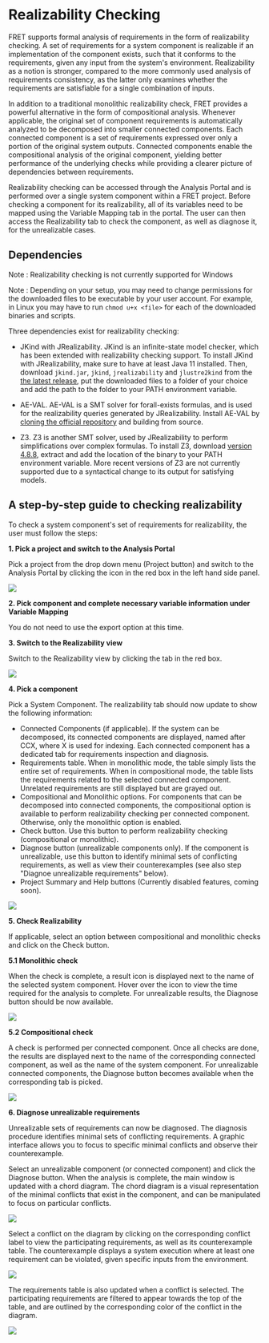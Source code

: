 # Realizability Checking

FRET supports formal analysis of requirements in the form of realizability checking. A set of requirements for a system component is realizable if an implementation of the component exists, such that it conforms to the requirements, given any input from the system's environment. Realizability as a notion is stronger, compared to the more commonly used analysis of requirements consistency, as the latter only examines whether the requirements are satisfiable for a single combination of inputs.

In addition to a traditional monolithic realizability check, FRET provides a powerful alternative in the form of compositional analysis. Whenever applicable, the original set of component requirements is automatically analyzed to be decomposed into smaller connected components. Each connected component is a set of requirements expressed over only a portion of the original system outputs. Connected components enable the compositional analysis of the original component, yielding better performance of the underlying checks while providing a clearer picture of dependencies between requirements.

Realizability checking can be accessed through the Analysis Portal and is performed over a single system component within a FRET project. Before checking a component for its realizability, all of its variables need to be mapped using the Variable Mapping tab in the portal. The user can then access the Realizability tab to check the component, as well as diagnose it, for the unrealizable cases.

## Dependencies

Note : Realizability checking is not currently supported for Windows

Note : Depending on your setup, you may need to change permissions for the downloaded files to be executable by your user account. For example, in Linux you may have to run `chmod u+x <file>` for each of the downloaded binaries and scripts.

Three dependencies exist for realizability checking:

* JKind with JRealizability. JKind is an infinite-state model checker, which has been extended with realizability checking support. To install JKind with JRealizability, make sure to have at least Java 11 installed. Then, download `jkind.jar`, `jkind`, `jrealizability` and `jlustre2kind` from the [the latest release](https://github.com/andrewkatis/jkind-1/releases/latest), put the downloaded files to a folder of your choice and add the path to the folder to your PATH environment variable.

* AE-VAL. AE-VAL is a SMT solver for forall-exists formulas, and is used for the realizability queries generated by JRealizability. Install AE-VAL by [cloning the official repository](https://github.com/grigoryfedyukovich/aeval) and building from source.

* Z3. Z3 is another SMT solver, used by JRealizability to perform simplifications over complex formulas. To install Z3, download [version 4.8.8](https://github.com/Z3Prover/z3/releases/tag/z3-4.8.8), extract and add the location of the binary to your PATH environment variable. More recent versions of Z3 are not currently supported due to a syntactical change to its output for satisfying models.

## A step-by-step guide to checking realizability

To check a system component's set of requirements for realizability, the user must follow the steps:

**1. Pick a project and switch to the Analysis Portal**

Pick a project from the drop down menu (Project button) and switch to the Analysis Portal by clicking the icon in the red box in the left hand side panel.

![](AnalysisPortal.png)

**2. Pick component and complete necessary variable information under Variable Mapping**

You do not need to use the export option at this time.

**3. Switch to the Realizability view**

Switch to the Realizability view by clicking the tab in the red box.

![](VariableMappingRealizability.png)

**4. Pick a component**

Pick a System Component. The realizability tab should now update to show the following information:

* Connected Components (if applicable). If the system can be decomposed, its connected components are displayed, named after CCX, where X is used for indexing. Each connected component has a dedicated tab for requirements inspection and diagnosis.
* Requirements table. When in monolithic mode, the table simply lists the entire set of requirements. When in compositional mode, the table lists the requirements related to the selected connected component. Unrelated requirements are still displayed but are grayed out.
* Compositional and Monolithic options. For components that can be decomposed into connected components, the compositional option is available to perform realizability checking per connected component. Otherwise, only the monolithic option is enabled.
* Check button. Use this button to perform realizability checking (compositional or monolithic).
* Diagnose button (unrealizable components only). If the component is unrealizable, use this button to identify minimal sets of conflicting requirements, as well as view their counterexamples (see also step "Diagnoe unrealizable requirements" below).
* Project Summary and Help buttons (Currently disabled features, coming soon).

![](Realizability.png)

**5. Check Realizability**

If applicable, select an option between compositional and monolithic checks and click on the Check button.

**5.1 Monolithic check**

When the check is complete, a result icon is displayed next to the name of the selected system component. Hover over the icon to view the time required for the analysis to complete. For unrealizable results, the Diagnose button should be now available.

![](RealizabilityMonolithic.png)

**5.2 Compositional check**

A check is performed per connected component. Once all checks are done, the results are displayed next to the name of the corresponding connected component, as well as the name of the system component. For unrealizable connected components, the Diagnose button becomes available when the corresponding tab is picked.

![](RealizabilityCompositional.png)

**6. Diagnose unrealizable requirements**

Unrealizable sets of requirements can now be diagnosed. The diagnosis procedure identifies minimal sets of conflicting requirements. A graphic interface allows you to focus to specific minimal conflicts and observe their counterexample.

Select an unrealizable component (or connected component) and click the Diagnose button. When the analysis is complete, the main window is updated with a chord diagram. The chord diagram is a visual representation of the minimal conflicts that exist in the component, and can be manipulated to focus on particular conflicts.

![](ChordDiagram.png)

Select a conflict on the diagram by clicking on the corresponding conflict label to view the participating requirements, as well as its counterexample table. The counterexample displays a system execution where at least one requirement can be violated, given specific inputs from the environment.

![](ChordDiagramConflict.png)

The requirements table is also updated when a conflict is selected. The participating requirements are filtered to appear towards the top of the table, and are outlined by the corresponding color of the conflict in the diagram.

![](ChordDiagramRequirements.png)
